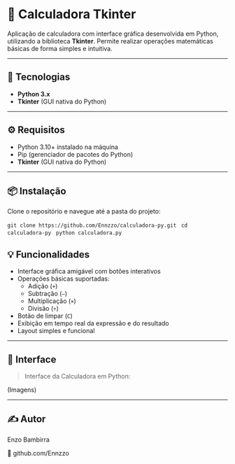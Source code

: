 # 🧮 Calculadora Tkinter

Aplicação de calculadora com interface gráfica desenvolvida em Python, utilizando a biblioteca **Tkinter**. Permite realizar operações matemáticas básicas de forma simples e intuitiva.

---

## 🚀 Tecnologias

- **Python 3.x**
- **Tkinter** (GUI nativa do Python)

---

## ⚙️ Requisitos

- Python 3.10+ instalado na máquina
- Pip (gerenciador de pacotes do Python)
- **Tkinter** (GUI nativa do Python)

---

## 📦 Instalação

Clone o repositório e navegue até a pasta do projeto:


```git clone https://github.com/Ennzzo/calculadora-py.git ```
```cd calculadora-py ```
```python calculadora.py ```

## 💡 Funcionalidades

- Interface gráfica amigável com botões interativos
- Operações básicas suportadas:
  - Adição (`+`)
  - Subtração (`−`)
  - Multiplicação (`×`)
  - Divisão (`÷`)
- Botão de limpar (`C`)
- Exibição em tempo real da expressão e do resultado
- Layout simples e funcional

---

## 📸 Interface

> Interface da Calculadora em Python:

(Imagens)

---

## ✍️ Autor

Enzo Bambirra

🔗 github.com/Ennzzo
